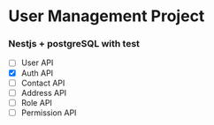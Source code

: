 # User Management Project

### Nestjs + postgreSQL with test

- [ ] User API
- [x] Auth API
- [ ] Contact API
- [ ] Address API
- [ ] Role API
- [ ] Permission API
